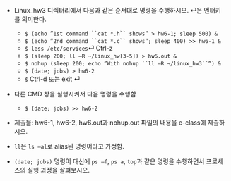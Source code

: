 * Linux_hw3 디렉터리에서 다음과 같은 순서대로 명령을 수행하시오. ⏎은 엔터키를 의미한다.
    * `$ (echo ”1st command ``cat *.h`` shows” > hw6-1; sleep 500) &`
    * `$ (echo ”2nd command ``cat *.c`` shows”; sleep 400) >> hw6-1 &`
    * `$ less /etc/services`⏎  Ctrl-z
    * `$ (sleep 200; ll –R ~/linux_hw[3-5]) > hw6.out &`
    * `$ nohup (sleep 200; echo ”With nohup ``ll –R ~/linux_hw3``”) &`
    * `$ (date; jobs) > hw6-2`
    * `$` Ctrl-d 또는 exit ⏎
* 다른 CMD 창을 실행시켜서 다음 명령을 수행함
    * `$ (date; jobs) >> hw6-2`


* 제출물: hw6-1, hw6-2, hw6.out과 nohup.out 파일의 내용을 e-class에 제출하시오.
* `ll`은 `ls –al`로 alias된 명령어라고 가정함.
* `(date; jobs)` 명령어 대신에 `ps –f`, `ps a`, `top`과 같은 명령을 수행하면서 프로세스의 실행 과정을 살펴보시오.
